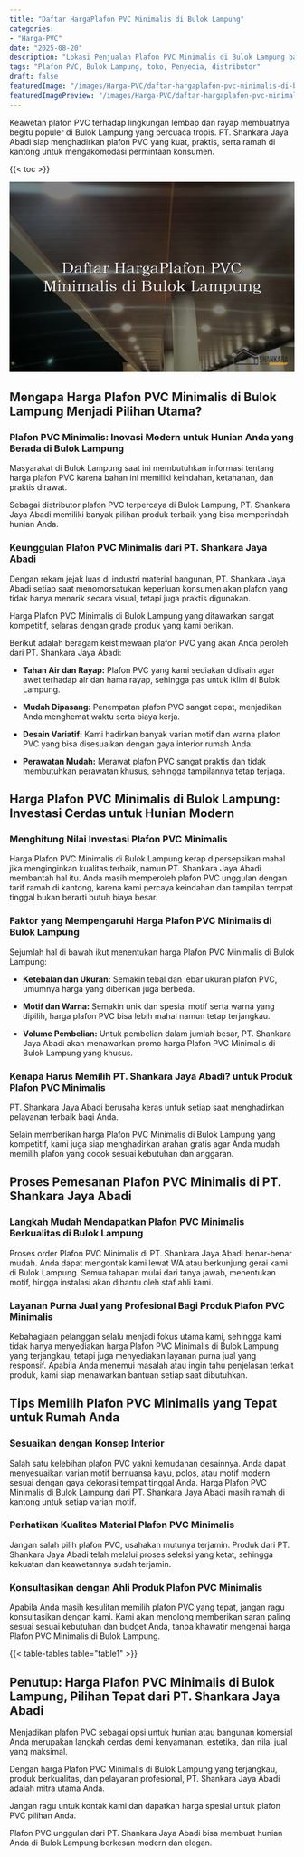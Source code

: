 ```yaml
---
title: "Daftar HargaPlafon PVC Minimalis di Bulok Lampung"
categories:
- "Harga-PVC"
date: "2025-08-20"
description: "Lokasi Penjualan Plafon PVC Minimalis di Bulok Lampung bagi hunian, office, dan toko. Material unggulan, pilihan motif, pilihan warna menarik, beserta servis instalasi dikerjakan oleh tim berpengalaman dan garansi resmi!|Jasa penyediaan Plafon PVC Minimalis di Bulok Lampung untuk keperluan rumah, kantor, maupun gerai, beserta material terbaik dan pemasangan oleh tenaga ahli berpengalaman serta jaminan resmi.|Pilihan Plafon PVC Minimalis di Bulok Lampung yang terpercaya bagi hunian, perkantoran, serta ritel, bersama material unggulan dan instalasi oleh teknisi berpengalaman dan kepastian resmi.|Penjualan Plafon PVC Minimalis di Bulok Lampung bagi rumah, perkantoran, dan ritel, beserta panel terbaik dan instalasi dikerjakan oleh teknisi profesional, disertai beserta garansi resmi.}"
tags: "Plafon PVC, Bulok Lampung, toko, Penyedia, distributor"
draft: false
featuredImage: "/images/Harga-PVC/daftar-hargaplafon-pvc-minimalis-di-bulok-lampung.png"
featuredImagePreview: "/images/Harga-PVC/daftar-hargaplafon-pvc-minimalis-di-bulok-lampung.png"
---
```


Keawetan plafon PVC terhadap lingkungan lembap dan rayap membuatnya begitu populer di Bulok Lampung yang bercuaca tropis. PT. Shankara Jaya Abadi siap menghadirkan plafon PVC yang kuat, praktis, serta ramah di kantong untuk mengakomodasi permintaan konsumen.

{{< toc >}}

![Daftar HargaPlafon PVC Minimalis di Bulok Lampung](/images/Harga-PVC/Daftar-HargaPlafon-PVC-Minimalis-di-Bulok-Lampung.png)

## Mengapa Harga Plafon PVC Minimalis di Bulok Lampung Menjadi Pilihan Utama?

### Plafon PVC Minimalis: Inovasi Modern untuk Hunian Anda yang Berada di Bulok Lampung

Masyarakat di Bulok Lampung saat ini membutuhkan informasi tentang harga plafon PVC karena bahan ini memiliki keindahan, ketahanan, dan praktis dirawat.

Sebagai distributor plafon PVC terpercaya di Bulok Lampung, PT. Shankara Jaya Abadi memiliki banyak pilihan produk terbaik yang bisa memperindah hunian Anda.

### Keunggulan Plafon PVC Minimalis dari PT. Shankara Jaya Abadi

Dengan rekam jejak luas di industri material bangunan, PT. Shankara Jaya Abadi setiap saat menomorsatukan keperluan konsumen akan plafon yang tidak hanya menarik secara visual, tetapi juga praktis digunakan.

Harga Plafon PVC Minimalis di Bulok Lampung yang ditawarkan sangat kompetitif, selaras dengan grade produk yang kami berikan.

Berikut adalah beragam keistimewaan plafon PVC yang akan Anda peroleh dari PT. Shankara Jaya Abadi:

- **Tahan Air dan Rayap:** Plafon PVC yang kami sediakan didisain agar awet terhadap air dan hama rayap, sehingga pas untuk iklim di Bulok Lampung.

- **Mudah Dipasang:** Penempatan plafon PVC sangat cepat, menjadikan Anda menghemat waktu serta biaya kerja.

- **Desain Variatif:** Kami hadirkan banyak varian motif dan warna plafon PVC yang bisa disesuaikan dengan gaya interior rumah Anda.

- **Perawatan Mudah:** Merawat plafon PVC sangat praktis dan tidak membutuhkan perawatan khusus, sehingga tampilannya tetap terjaga.

## Harga Plafon PVC Minimalis di Bulok Lampung: Investasi Cerdas untuk Hunian Modern

### Menghitung Nilai Investasi Plafon PVC Minimalis

Harga Plafon PVC Minimalis di Bulok Lampung kerap dipersepsikan mahal jika menginginkan kualitas terbaik, namun PT. Shankara Jaya Abadi membantah hal itu. Anda masih memperoleh plafon PVC unggulan dengan tarif ramah di kantong, karena kami percaya keindahan dan tampilan tempat tinggal bukan berarti butuh biaya besar.

### Faktor yang Mempengaruhi Harga Plafon PVC Minimalis di Bulok Lampung

Sejumlah hal di bawah ikut menentukan harga Plafon PVC Minimalis di Bulok Lampung:

- **Ketebalan dan Ukuran:** Semakin tebal dan lebar ukuran plafon PVC, umumnya harga yang diberikan juga berbeda.

- **Motif dan Warna:** Semakin unik dan spesial motif serta warna yang dipilih, harga plafon PVC bisa lebih mahal namun tetap terjangkau.

- **Volume Pembelian:** Untuk pembelian dalam jumlah besar, PT. Shankara Jaya Abadi akan menawarkan promo harga Plafon PVC Minimalis di Bulok Lampung yang khusus.

### Kenapa Harus Memilih PT. Shankara Jaya Abadi? untuk Produk Plafon PVC Minimalis

PT. Shankara Jaya Abadi berusaha keras untuk setiap saat menghadirkan pelayanan terbaik bagi Anda.

Selain memberikan harga Plafon PVC Minimalis di Bulok Lampung yang kompetitif, kami juga siap menghadirkan arahan gratis agar Anda mudah memilih plafon yang cocok sesuai kebutuhan dan anggaran.

## Proses Pemesanan Plafon PVC Minimalis di PT. Shankara Jaya Abadi

### Langkah Mudah Mendapatkan Plafon PVC Minimalis Berkualitas di Bulok Lampung

Proses order Plafon PVC Minimalis di PT. Shankara Jaya Abadi benar-benar mudah. Anda dapat mengontak kami lewat WA atau berkunjung gerai kami di Bulok Lampung. Semua tahapan mulai dari tanya jawab, menentukan motif, hingga instalasi akan dibantu oleh staf ahli kami.

### Layanan Purna Jual yang Profesional Bagi Produk Plafon PVC Minimalis

Kebahagiaan pelanggan selalu menjadi fokus utama kami, sehingga kami tidak hanya menyediakan harga Plafon PVC Minimalis di Bulok Lampung yang terjangkau, tetapi juga menyediakan layanan purna jual yang responsif. Apabila Anda menemui masalah atau ingin tahu penjelasan terkait produk, kami siap menawarkan bantuan setiap saat dibutuhkan.

## Tips Memilih Plafon PVC Minimalis yang Tepat untuk Rumah Anda

### Sesuaikan dengan Konsep Interior

Salah satu kelebihan plafon PVC yakni kemudahan desainnya. Anda dapat menyesuaikan varian motif bernuansa kayu, polos, atau motif modern sesuai dengan gaya dekorasi tempat tinggal Anda. Harga Plafon PVC Minimalis di Bulok Lampung dari PT. Shankara Jaya Abadi masih ramah di kantong untuk setiap varian motif.

### Perhatikan Kualitas Material Plafon PVC Minimalis

Jangan salah pilih plafon PVC, usahakan mutunya terjamin. Produk dari PT. Shankara Jaya Abadi telah melalui proses seleksi yang ketat, sehingga kekuatan dan keawetannya sudah terjamin.

### Konsultasikan dengan Ahli Produk Plafon PVC Minimalis

Apabila Anda masih kesulitan memilih plafon PVC yang tepat, jangan ragu konsultasikan dengan kami. Kami akan menolong memberikan saran paling sesuai sesuai kebutuhan dan budget Anda, tanpa khawatir mengenai harga Plafon PVC Minimalis di Bulok Lampung.

{{< table-tables table="table1" >}}

## Penutup: Harga Plafon PVC Minimalis di Bulok Lampung, Pilihan Tepat dari PT. Shankara Jaya Abadi

Menjadikan plafon PVC sebagai opsi untuk hunian atau bangunan komersial Anda merupakan langkah cerdas demi kenyamanan, estetika, dan nilai jual yang maksimal.

Dengan harga Plafon PVC Minimalis di Bulok Lampung yang terjangkau, produk berkualitas, dan pelayanan profesional, PT. Shankara Jaya Abadi adalah mitra utama Anda.

Jangan ragu untuk kontak kami dan dapatkan harga spesial untuk plafon PVC pilihan Anda.

Plafon PVC unggulan dari PT. Shankara Jaya Abadi bisa membuat hunian Anda di Bulok Lampung berkesan modern dan elegan.
